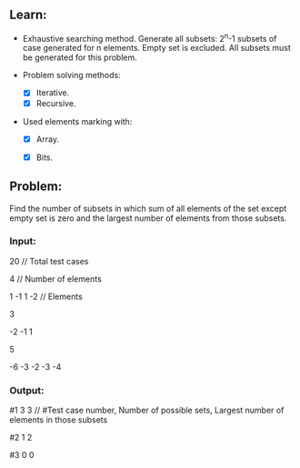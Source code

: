 ## Learn:
- Exhaustive searching method. Generate all subsets: 2<sup>n</sup>-1 subsets of case generated for n elements. Empty set is excluded. All subsets must be generated for this problem.

- Problem solving methods:
  - [x] Iterative.
  - [x] Recursive.

- Used elements marking with:
  - [x] Array.
  - [x] Bits.



## Problem:
Find the number of subsets in which sum of all elements of the set except empty set is zero and the largest number of elements from those subsets.



### Input:
20 // Total test cases

4   // Number of elements

1 -1 1 -2   // Elements

3

-2 -1 1

5

-6 -3 -2 -3 -4



### Output:
#1 3 3 // #Test case number, Number of possible sets, Largest number of elements in those subsets

#2 1 2

#3 0 0
